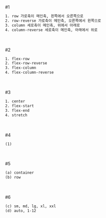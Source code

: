 #1
```html
1. row 가로축이 메인축, 왼쪽에서 오른쪽으로
2. row-reverse 가로축이 메인축, 오른쪽에서 왼쪽으로
3. column 세로축이 메인축, 위에서 아래로
4. column-reverse 세로축이 메인축, 아래에서 위로
```
<br><br>
#2
```html
1. flex-row
2. flex-row-reverse
3. flex-column
4. flex-column-reverse
```
<br><br>
#3
```html
1. center
2. flex-start
3. flex-end
4. stretch
```
<br><br>
#4
```html
(1)
```
<br><br>
#5
```html
(a) container
(b) row
```
<br><br>
#6
```html
(c) sm, md, lg, xl, xxl
(d) auto, 1-12
```